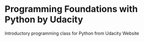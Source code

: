 # Programming Foundations with Python by Udacity
 Introductory programming class for Python from Udacity Website

